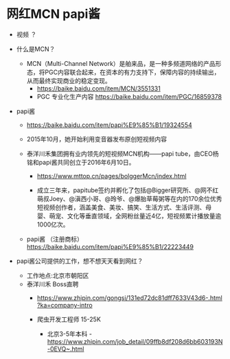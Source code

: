 
# 网红MCN papi酱

- 视频 ？

- 什么是MCN？
    - MCN（Multi-Channel Network）是舶来品，是一种多频道网络的产品形态，将PGC内容联合起来，在资本的有力支持下，保障内容的持续输出，从而最终实现商业的稳定变现。
        - https://baike.baidu.com/item/MCN/3551331
        - PGC 专业化生产内容 https://baike.baidu.com/item/PGC/16859378

- papi酱
    - https://baike.baidu.com/item/papi%E9%85%B1/19324554
    - 2015年10月，她开始利用变音器发布原创短视频内容

    - 泰洋川禾集团拥有业内领先的短视频MCN机构——papi tube，由CEO杨铭和papi酱共同创立于2016年6月10日。
        - https://www.mttop.cn/pages/bolggerMcn/index.html

        - 成立三年来，papitube签约并孵化了包括@Bigger研究所、@网不红萌叔Joey、@滇西小哥、@玲爷、@爆胎草莓粥等在内的170余位优秀短视频创作者，涵盖美食、美妆、搞笑、生活方式、生活评测、母婴、萌宠、文化等垂直领域，全网粉丝量近4亿，短视频累计播放量逾1000亿次。

    - papi酱 （注册商标）https://baike.baidu.com/item/papi%E9%85%B1/22223449


- papi酱公司提供的工作，想不想天天看到网红？
    - 工作地点:北京市朝阳区
    - 泰洋川禾 Boss直聘
        - https://www.zhipin.com/gongsi/131ed72dc81dff7633V43d6-.html?ka=company-intro

        - 爬虫开发工程师 15-25K
            - 北京3-5年本科
            -https://www.zhipin.com/job_detail/09ffb8df208d6bb603193N-0EVQ~.html

